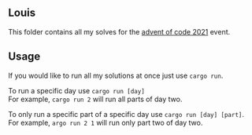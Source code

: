 ## Louis
This folder contains all my solves for the [advent of code 2021](https://adventofcode.com/2021/) event.

## Usage
If you would like to run all my solutions at once just use `cargo run`.

To run a specific day use `cargo run [day]`\
For example, `cargo run 2` will run all parts of day two.

To only run a specific part of a specific day use `cargo run [day] [part]`.\
For example, `argo run 2 1` will run only part two of day two.
